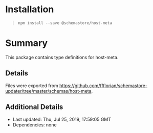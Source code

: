 # Installation
> `npm install --save @schemastore/host-meta`

# Summary
This package contains type definitions for host-meta.

## Details
Files were exported from https://github.com/ffflorian/schemastore-updater/tree/master/schemas/host-meta.

## Additional Details
* Last updated: Thu, Jul 25, 2019, 17:59:05 GMT
* Dependencies: none

